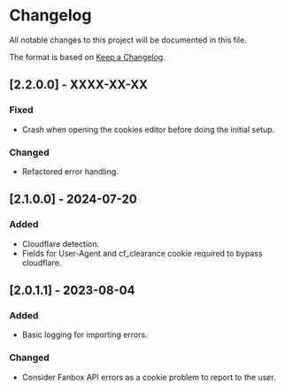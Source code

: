 ﻿# Changelog

All notable changes to this project will be documented in this file.

The format is based on [Keep a Changelog](https://keepachangelog.com/en/1.0.0/).

## [2.2.0.0] - XXXX-XX-XX

### Fixed

- Crash when opening the cookies editor before doing the initial setup.

### Changed

- Refactored error handling.


## [2.1.0.0] - 2024-07-20

### Added

- Cloudflare detection.
- Fields for User-Agent and cf\_clearance cookie required to bypass cloudflare.


## [2.0.1.1] - 2023-08-04

### Added

- Basic logging for importing errors.

### Changed

- Consider Fanbox API errors as a cookie problem to report to the user.
